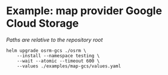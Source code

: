 # Example: map provider Google Cloud Storage

*Paths are relative to the repository root*

```shell script
helm upgrade osrm-gcs ./osrm \
    --install --namespace testing \
    --wait --atomic --timeout 600 \
    --values ./examples/map-gcs/values.yaml
```

